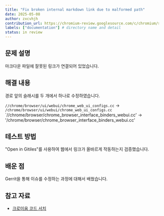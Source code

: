 ```yaml
---
title: "Fix broken internal markdown link due to malformed path"
date: 2025-05-08
author: zxcvhjh
contribution_url: https://chromium-review.googlesource.com/c/chromium/src/+/6522106
labels: ["documentation"] # directory name and detail
status: in review
---
```



## 문제 설명
마크다운 파일에 잘못된 링크가 연결되어 있었습니다.

## 해결 내용

경로 앞의 슬래시를 두 개에서 하나로 수정하였습니다.

`//chrome/browser/ui/webui/chrome_web_ui_configs.cc` -> `/chrome/browser/ui/webui/chrome_web_ui_configs.cc`
`//chrome/browser/chrome_browser_interface_binders_webui.cc' -> '/chrome/browser/chrome_browser_interface_binders_webui.cc'

## 테스트 방법
"Open in Gitiles"를 사용하여 웹에서 링크가 올바르게 작동하는지 검증했습니다.

## 배운 점
Gerrit을 통해 이슈를 수정하는 과정에 대해서 배웠습니다.

## 참고 자료

- [크로미움 코드 서치](https://source.chromium.org/)
